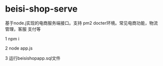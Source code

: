 # beisi-shop-serve
基于node.j实现的电商服务端接口。支持 pm2 docter环境。常见电商功能，物流管理，客服 支付等

1 npm i 

2 node app.js

3 运行beisishopapp.sql文件
